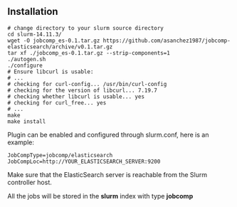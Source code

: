 ## Installation

    # change directory to your slurm source directory
    cd slurm-14.11.3/
    wget -O jobcomp_es-0.1.tar.gz https://github.com/asanchez1987/jobcomp-elasticsearch/archive/v0.1.tar.gz
    tar xf ./jobcomp_es-0.1.tar.gz --strip-components=1
    ./autogen.sh
    ./configure
    # Ensure libcurl is usable:
    # ...
    # checking for curl-config... /usr/bin/curl-config
    # checking for the version of libcurl... 7.19.7
    # checking whether libcurl is usable... yes
    # checking for curl_free... yes
    # ...
    make
    make install


Plugin can be enabled and configured through slurm.conf, here is an example:

    JobCompType=jobcomp/elasticsearch
    JobCompLoc=http://YOUR_ELASTICSEARCH_SERVER:9200

Make sure that the ElasticSearch server is reachable from the Slurm controller host.

All the jobs will be stored in the **slurm** index with type **jobcomp**
